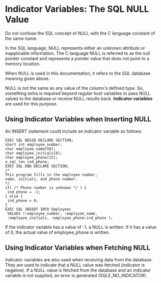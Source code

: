 <!-- loio3bd3398a6c5f101499add8636911280d -->

# Indicator Variables: The SQL NULL Value

Do not confuse the SQL concept of NULL with the C language constant of the same name.

In the SQL language, NULL represents either an unknown attribute or inapplicable information. The C language NULL is referred to as the null pointer constant and represents a pointer value that does not point to a memory location.

When NULL is used in this documentation, it refers to the SQL database meaning given above.

NULL is not the same as any value of the column's defined type. So, something extra is required beyond regular host variables to pass NULL values to the database or receive NULL results back. **Indicator variables** are used for this purpose.



## Using Indicator Variables when Inserting NULL

An INSERT statement could include an indicator variable as follows:

```
EXEC SQL BEGIN DECLARE SECTION;
short int employee_number;
char employee_name[50];
char employee_initials[6];
char employee_phone[15];
a_sql_len ind_phone;
EXEC SQL END DECLARE SECTION; 
/*
This program fills in the employee number, 
name, initials, and phone number.
*/
if( /* Phone number is unknown */ ) {
 ind_phone = -1;
} else {
 ind_phone = 0;
}
EXEC SQL INSERT INTO Employees
 VALUES (:employee_number, :employee_name,
 :employee_initials, :employee_phone:ind_phone );
```

If the indicator variable has a value of -1, a NULL is written. If it has a value of 0, the actual value of employee\_phone is written.



## Using Indicator Variables when Fetching NULL

Indicator variables are also used when receiving data from the database. They are used to indicate that a NULL value was fetched \(indicator is negative\). If a NULL value is fetched from the database and an indicator variable is not supplied, an error is generated \(SQLE\_NO\_INDICATOR\).

